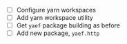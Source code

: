 - [ ] Configure yarn workspaces
- [ ] Add yarn workspace utility
- [ ] Get `yaef` package building as before
- [ ] Add new package, `yaef.http`